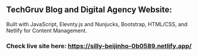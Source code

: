 ## TechGruv Blog and Digital Agency Website:

Built with JavaScript, Elevnty.js and Nunjucks, Bootstrap, HTML/CSS, and Netlify for Content Management.

### Check live site here: https://silly-beijinho-0b0589.netlify.app/


